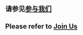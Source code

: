## 请参见[参与我们](https://docs.rsshub.app/joinus/quick-start)

## Please refer to [Join Us](https://docs.rsshub.app/en/joinus/quick-start)
